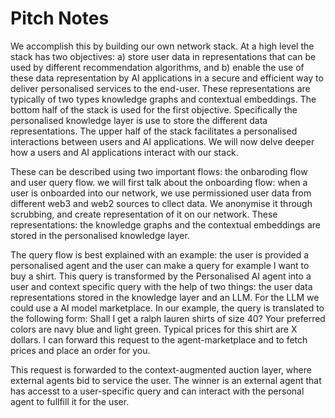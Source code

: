 # Pitch Notes

We accomplish this by building our own network stack.
At a high level the stack has two objectives: a) store user data in representations that can be used by different recommendation algorithms, and b) enable the use of these data representation by AI applications in a secure and efficient way to deliver personalised services to the end-user.
These representations are typically of two types knowledge graphs and contextual embeddings.
The bottom half of the stack is used for the first objective. Specifically the personalised knowledge layer is use to store the different data representations.
The upper half of the stack facilitates a personalised interactions between users and AI applications. 
We will now delve deeper how a users and AI applications interact with our stack.

These can be described using two important flows: the onbaroding flow and user query flow.
we will first talk about the onboarding flow: when a user is onboarded into our network, we use permissioned user data from different web3 and web2 sources to cllect data.
We anonymise it through scrubbing, and create representation of it on our network.
These representations: the knowledge graphs and the contextual embeddings are stored in the personalised knowledge layer.

The query flow is best explained with an example: the user is provided a personalised agent and the user can make a query  for example I want to buy a shirt.
This query is transformed by the Personalised AI agent into a user and context specific query with the help of two things: the user data representations stored in the knowledge layer and an LLM.
For the LLM we could use a AI model marketplace. 
In our example, the query is translated to the following form: Shall I get a ralph lauren shirts of size 40? Your preferred colors are navy blue and light green. Typical prices for this shirt are X dollars. I can forward this request to the agent-marketplace and to fetch prices and place an order for you.

This request is forwarded to the context-augmented auction layer, where external agents bid to service the user.
The winner is an external agent that has accesst to a user-specific query and can interact with the personal agent to fullfill it for the user.

